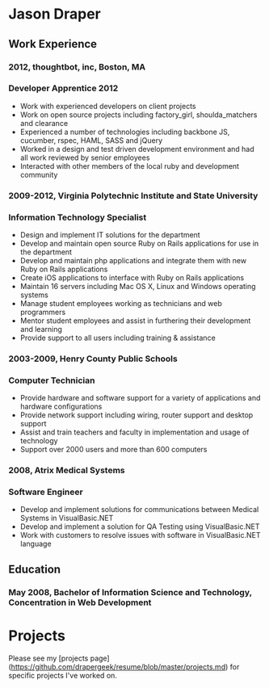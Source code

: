 # Jason Draper

## Work Experience
### 2012, thoughtbot, inc, Boston, MA
### Developer Apprentice  2012
* Work with experienced developers on client projects
* Work on open source projects including factory_girl, shoulda_matchers and clearance
* Experienced a number of technologies including backbone JS, cucumber, rspec, HAML, SASS and jQuery
* Worked in a design and test driven development environment and had all work reviewed by senior employees
* Interacted with other members of the local ruby and development community

### 2009-2012, Virginia Polytechnic Institute and State University
### Information Technology Specialist
* Design and implement IT solutions for the department
* Develop and maintain open source Ruby on Rails applications for use in the department
* Develop and maintain php applications and integrate them with new Ruby on Rails applications
* Create iOS applications to interface with Ruby on Rails applications
* Maintain 16 servers including Mac OS X, Linux and Windows operating systems
* Manage student employees working as technicians and web programmers
* Mentor student employees and assist in furthering their development and learning
* Provide support to all users including training & assistance

### 2003-2009, Henry County Public Schools
### Computer Technician
* Provide hardware and software support for a variety of applications and hardware configurations 
* Provide network support including wiring, router support and desktop support
* Assist and train teachers and faculty in implementation and usage of technology
* Support over 2000 users and more than 600 computers

### 2008, Atrix Medical Systems
### Software Engineer
* Develop and implement solutions for communications between Medical Systems in VisualBasic.NET
* Develop and implement a solution for QA Testing using VisualBasic.NET
* Work with customers to resolve issues with software in VisualBasic.NET language

## Education
### May 2008, Bachelor of Information Science and Technology, Concentration in Web Development

# Projects
Please see my [projects page] (https://github.com/drapergeek/resume/blob/master/projects.md) for specific projects I've worked on.
